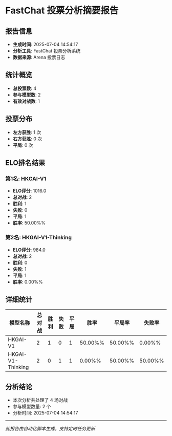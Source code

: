 # FastChat 投票分析摘要报告

## 报告信息
- **生成时间**: 2025-07-04 14:54:17
- **分析工具**: FastChat 投票分析系统
- **数据来源**: Arena 投票日志

## 统计概览
- **总投票数**: 4
- **参与模型数**: 2
- **有效对战数**: 1

## 投票分布
- **左方获胜**: 1 次
- **右方获胜**: 0 次
- **平局**: 0 次

## ELO排名结果
### 第1名: HKGAI-V1
- **ELO评分**: 1016.0
- **总对战**: 2
- **胜利**: 1
- **失败**: 0
- **平局**: 1
- **胜率**: 50.00%%

### 第2名: HKGAI-V1-Thinking
- **ELO评分**: 984.0
- **总对战**: 2
- **胜利**: 0
- **失败**: 1
- **平局**: 1
- **胜率**: 0.00%%

## 详细统计

| 模型名称 | 总对战 | 胜利 | 失败 | 平局 | 胜率 | 平局率 | 失败率 |
|---------|--------|------|------|------|------|--------|--------|
| HKGAI-V1 | 2 | 1 | 0 | 1 | 50.00%% | 50.00%% | 0.00%% |
| HKGAI-V1-Thinking | 2 | 0 | 1 | 1 | 0.00%% | 50.00%% | 50.00%% |

## 分析结论
- 本次分析共处理了 4 场对战
- 参与模型数量: 2 个
- 分析时间: 2025-07-04 14:54:17

---
*此报告由自动化脚本生成，支持定时任务更新*
